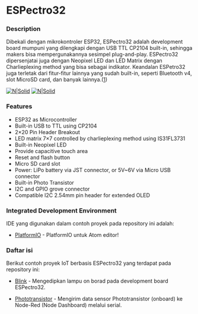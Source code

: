 # ESPectro32 
### Description
Dibekali dengan mikrokontroler ESP32, ESPectro32 adalah development board mumpuni yang dilengkapi dengan USB TTL CP2104 built-in, sehingga makers bisa mempergunakannya sesimpel plug-and-play. ESPectro32 dipersenjatai juga dengan Neopixel LED dan LED Matrix dengan Charlieplexing method yang bisa sebagai indikator. Keandalan ESPetro32 juga terletak dari fitur-fitur lainnya yang sudah built-in, seperti Bluetooth v4, slot MicroSD card, dan banyak lainnya.([1])

[![N|Solid](https://shop.makestro.com/wp-content/uploads/sites/2/2017/08/ESPectro32-Top-Side-fot-RIoT-1-1.jpg)](https://shop.makestro.com/product/espectro32/)
[![N|Solid](https://shop.makestro.com/wp-content/uploads/sites/2/2017/08/ESPectro32-Bottom-Side-for-RIot-1.jpg)](https://shop.makestro.com/product/espectro32/)

### Features
* ESP32 as Microcontroller
* Built-in USB to TTL using CP2104
* 2×20 Pin Header Breakout
* LED matrix 7×7 controlled by charlieplexing method using IS31FL3731
* Built-in Neopixel LED
* Provide capacitive touch area
* Reset and flash button
* Micro SD card slot
* Power: LiPo battery via JST connector, or 5V~6V via Micro USB connector
* Built-in Photo Transistor
* I2C and GPIO grove connector
* Compatible I2C 2.54mm pin header for extended OLED

### Integrated Development Environment
IDE yang digunakan dalam contoh proyek pada repository ini adalah:  
* [PlatformIO] -  PlatformIO untuk Atom editor!

### Daftar isi
Berikut contoh proyek IoT berbasis ESPectro32 yang terdapat pada repository ini:
* [Blink] - Mengedipkan lampu on borad pada development board ESPectro32.
* [Phototransistor] - Mengirim data sensor Phototransistor (onboard) ke Node-Red (Node Dashboard) melalui serial.

   [1]: <https://shop.makestro.com/product/espectro32/>
   [PlatformIO]: <http://docs.platformio.org/en/latest/ide/atom.html#installation>
   [Blink]: <https://github.com/Muhammad-Yunus/ESPectro32/blink>
   [Phototransistor]: <https://github.com/Muhammad-Yunus/ESPectro32/phototransistor>

